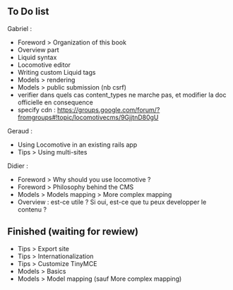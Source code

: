 ## To Do list

Gabriel :

- Foreword > Organization of this book
- Overview part
- Liquid syntax
- Locomotive editor
- Writing custom Liquid tags
- Models > rendering
- Models > public submission (nb csrf)
- verifier dans quels cas content_types ne marche pas, et modifier la doc officielle en consequence
- specify cdn : https://groups.google.com/forum/?fromgroups#!topic/locomotivecms/9GjjtnD80gU


Geraud :

- Using Locomotive in an existing rails app 
- Tips > Using multi-sites


Didier :

- Foreword > Why should you use locomotive ?
- Foreword > Philosophy behind the CMS
- Models > Models mapping > More complex mapping
- Overview : est-ce utile ? Si oui, est-ce que tu peux developper le contenu ?

## Finished (waiting for rewiew)

- Tips > Export site
- Tips > Internationalization
- Tips > Customize TinyMCE
- Models > Basics
- Models > Model mapping (sauf More complex mapping)


